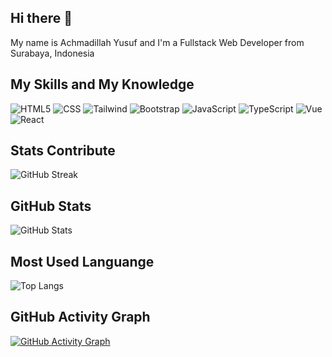 ## Hi there 👋 
My name is Achmadillah Yusuf and I'm a Fullstack Web Developer from Surabaya, Indonesia

## My Skills and My Knowledge

![HTML5](https://img.icons8.com/color/48/html-5--v1.png)
![CSS](https://img.icons8.com/color/48/css3.png)
![Tailwind](https://img.icons8.com/color/48/tailwind_css.png)
![Bootstrap](https://img.icons8.com/ios-filled/50/bootstrap.png)
![JavaScript](https://img.icons8.com/fluency/48/javascript.png)
![TypeScript](https://img.icons8.com/color/48/typescript.png)
![Vue](https://img.icons8.com/color/48/vue-js.png)
![React](https://img.icons8.com/color/48/react-native.png)

## Stats Contribute

![GitHub Streak](https://github-readme-streak-stats.herokuapp.com/?user=d4goat&theme=tokyonight)

## GitHub Stats

![GitHub Stats](https://github-readme-stats.vercel.app/api?username=d4goat&show_icons=true&theme=dark)

## Most Used Languange
![Top Langs](https://github-readme-stats.vercel.app/api/top-langs/?username=d4goat&layout=compact&theme=dark)

## GitHub Activity Graph

[![GitHub Activity Graph](https://github-readme-activity-graph.vercel.app/graph?username=d4goat&bg_color=000000&color=52a35b&line=098500&point=424941&area=true&hide_border=true)](https://github.com/ashutosh00710/github-readme-activity-graph)
<!--
**d4goat/d4goat** is a ✨ _special_ ✨ repository because its `README.md` (this file) appears on your GitHub profile.

Here are some ideas to get you started:

- 🔭 I’m currently working on ...
- 🌱 I’m currently learning ...
- 👯 I’m looking to collaborate on ...
- 🤔 I’m looking for help with ...
- 💬 Ask me about ...
- 📫 How to reach me: ...
- 😄 Pronouns: ...
- ⚡ Fun fact: ...
-->
